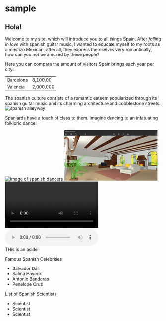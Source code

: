 # sample
<!DOCTYPE html>
<html lang = "en">
<head>
<meta charset = "UTF-8">
<title> Welcome to Spain</title>
</head>
<body>
<footer>
<aside>
 <h1>Hola!</h1>
 </body>

<p> Welcome to my site, which will introduce you to all things Spain. After <em> falling in love</em> with spanish guitar music, I wanted to educate myself to my roots as a mestizo Mexican, after all, they express themselves very romantically, how can you not be amuzed by these people?</P>
<p>Here you can compare the amount of visitors Spain brings each year per city:</P>
<table>
<tr>
<td>Barcelona</td>
<td>8,100,00</td>
</tr>
<tr>
<td>Valencia</td>
<td>2,000,000</td>
</tr>
</table>
<p>The spanish culture consists of a romantic esteem popularized through its spanish guitar music and its charming architecture and cobblestone streets. <img src=
"https://i.pinimg.com/originals/93/52/fb/9352fb4ca328853c6bc596d567b013f2.jpg" width= "230px" alt="spanish alleyway">
<P>Spaniards have a touch of class to them. Imagine dancing to an infatuating folkloric dance!</p>
<img src=
"https://img.theculturetrip.com/wp-content/uploads/2017/05/shutterstock_58104052.jpg" width= "300px" alt="Image of spanish dancers">
<img src = "interior.png" width="300px" alt= "spanish living room">
<Video src = "https://www.youtube.com/watch?v=s7mtkSvbwi4" controls></video>
<audio src =  "spanishguitar.mp3" controls></audio>
<aside> THis is an aside</aside>
<p> Famous Spanish Celebrities
<ul reversed start= "50">
  <li>Salvador Dali</li>
  <li>Salma Hayeck</li>
  <li>Antonio Banderas</li>
  <li> Penelope Cruz</li>
</ul>

<p> List of Spanish Scientists</p>
<ul reversed>
<li>Scientist</li>
<li> Scientist</li>
<li> Scientist</li>
</html>

